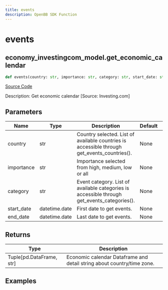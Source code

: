```yaml
---
title: events
description: OpenBB SDK Function
---
```

# events

## economy_investingcom_model.get_economic_calendar

```python
def events(country: str, importance: str, category: str, start_date: str, end_date: str, limit: Any) -> None:
```
[Source Code](https://github.com/OpenBB-finance/OpenBBTerminal/tree/main/openbb_terminal/economy/investingcom_model.py#L372)

Description: Get economic calendar [Source: Investing.com]

## Parameters

| Name | Type | Description | Default | Optional |
| ---- | ---- | ----------- | ------- | -------- |
| country | str | Country selected. List of available countries is accessible through get_events_countries(). | None | False |
| importance | str | Importance selected from high, medium, low or all | None | False |
| category | str | Event category. List of available categories is accessible through get_events_categories(). | None | False |
| start_date | datetime.date | First date to get events. | None | False |
| end_date | datetime.date | Last date to get events. | None | False |

## Returns

| Type | Description |
| ---- | ----------- |
| Tuple[pd.DataFrame, str] | Economic calendar Dataframe and detail string about country/time zone. |

## Examples

